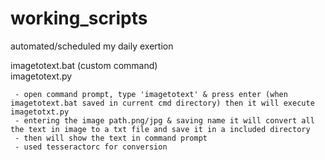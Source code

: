 # working_scripts
automated/scheduled my daily exertion

imagetotext.bat (custom command)    
imagetotext.py

     - open command prompt, type 'imagetotext' & press enter (when imagetotext.bat saved in current cmd directory) then it will execute imagetotxt.py
     - entering the image path.png/jpg & saving name it will convert all the text in image to a txt file and save it in a included directory
     - then will show the text in command prompt
     - used tesseractorc for conversion
